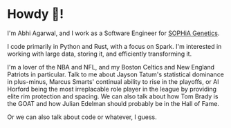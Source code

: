 # Howdy 🤠!

I'm Abhi Agarwal, and I work as a Software Engineer for [SOPHiA Genetics](https://www.sophiagenetics.com/).

I code primarily in Python and Rust, with a focus on Spark. I'm interested in working with large data, storing it, and efficiently transforming it.

I'm a lover of the NBA and NFL, and my Boston Celtics and New England Patriots in particular. Talk to me about Jayson Tatum's statistical dominance in plus-minus, Marcus Smarts' continual ability to rise in the playoffs, or Al Horford being the most irreplacable role player in the league by providing elite rim protection and spacing. We can also talk about how Tom Brady is the GOAT and how Julian Edelman should probably be in the Hall of Fame.

Or we can also talk about code or whatever, I guess.
